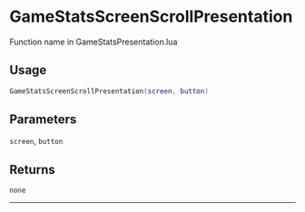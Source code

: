 # GameStatsScreenScrollPresentation
Function name in GameStatsPresentation.lua
## Usage
```lua
GameStatsScreenScrollPresentation(screen, button)
```
## Parameters
`screen`, `button`
## Returns
`none`

---